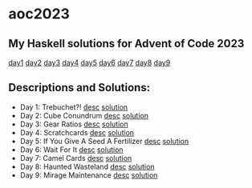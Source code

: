 # aoc2023

## My Haskell solutions for Advent of Code 2023

[day1](haskell/src/Day1.hs)
[day2](haskell/src/Day2.hs)
[day3](haskell/src/Day3.hs)
[day4](haskell/src/Day4.hs)
[day5](haskell/src/Day5.hs)
[day6](haskell/src/Day6.hs)
[day7](haskell/src/Day7.hs)
[day8](haskell/src/Day8.hs)
[day9](haskell/src/Day9.hs)

## Descriptions and Solutions:
- Day 1: Trebuchet?! [desc](https://adventofcode.com/2023/day/1) [solution](haskell/src/Day1.hs)
- Day 2: Cube Conundrum [desc](https://adventofcode.com/2023/day/2) [solution](haskell/src/Day2.hs)
- Day 3: Gear Ratios [desc](https://adventofcode.com/2023/day/3) [solution](haskell/src/Day3.hs)
- Day 4: Scratchcards [desc](https://adventofcode.com/2023/day/4) [solution](haskell/src/Day4.hs)
- Day 5: If You Give A Seed A Fertilizer [desc](https://adventofcode.com/2023/day/5) [solution](haskell/src/Day5.hs)
- Day 6: Wait For It [desc](https://adventofcode.com/2023/day/6) [solution](haskell/src/Day6.hs)
- Day 7: Camel Cards [desc](https://adventofcode.com/2023/day/7) [solution](haskell/src/Day7.hs)
- Day 8: Haunted Wasteland [desc](https://adventofcode.com/2023/day/8) [solution](haskell/src/Day8.hs)
- Day 9: Mirage Maintenance [desc](https://adventofcode.com/2023/day/9) [solution](haskell/src/Day9.hs)
